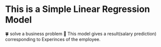 # This is a Simple Linear Regression Model

🍀 solve a business problem
🔎 This model gives a result(salary prediction) corresponding to Experinces of the employee.
